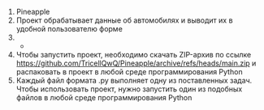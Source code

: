 1. Pineapple
2. Проект обрабатывает данные об автомобилях и выводит их в удобной пользователю форме
3. -
4. Чтобы запустить проект, необходимо скачать ZIP-архив по ссылке https://github.com/TricellQwQ/Pineapple/archive/refs/heads/main.zip и распаковать в проект в любой среде программирования Python
5. Каждый файл формата .py выполняет одну из поставленных задач. Чтобы использовать проект, нужно запустить один из подобных файлов в любой среде программирования Python
